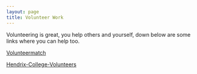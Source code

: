 ```yaml
---
layout: page
title: Volunteer Work
---
```


Volunteering is great, you help others and yourself, down below are some links where you can help too.

[Volunteermatch](https://www.volunteermatch.org/search/orgs.jsp?r=20.0&l=Conway%2C+AR%2C+USA)  

[Hendrix-College-Volunteers](https://www.hendrix.edu/alumni/alumni.aspx?id=9094)